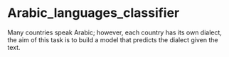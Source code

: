 # Arabic_languages_classifier
 Many countries speak Arabic; however, each country has its own dialect, the aim of this task is to build a model that predicts the dialect given the text.
